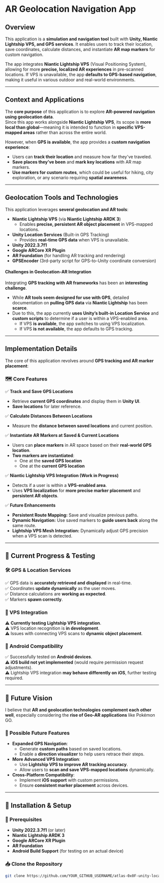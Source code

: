# AR Geolocation Navigation App

## **Overview**
This application is a **simulation and navigation tool** built with **Unity, Niantic Lightship VPS, and GPS services**. It enables users to track their location, save coordinates, calculate distances, and instantiate **AR map markers** for custom navigation.  

The app integrates **Niantic Lightship VPS** (Visual Positioning System), allowing for more **precise, localized AR experiences** in pre-scanned locations. If VPS is unavailable, the app **defaults to GPS-based navigation**, making it useful in various outdoor and real-world environments.

---

## **Context and Applications**
The **core purpose** of this application is to explore **AR-powered navigation using geolocation data**.  
Since this app works alongside **Niantic Lightship VPS**, its scope is **more local than global**—meaning it is intended to function in **specific VPS-mapped areas** rather than across the entire world.

However, when **GPS is available**, the app provides a **custom navigation experience**:
- Users can **track their location** and measure how far they've traveled.
- **Save places they’ve been** and **mark key locations** with AR map markers.
- **Use markers for custom routes**, which could be useful for hiking, city exploration, or any scenario requiring **spatial awareness**.

---

## **Geolocation Tools and Technologies**
This application leverages **several geolocation and AR tools**:

- **Niantic Lightship VPS** (via **Niantic Lightship ARDK 3**)  
  - Enables **precise, persistent AR object placement** in VPS-mapped locations.
- **Unity Location Services** (Built-in GPS Tracking)  
  - Provides **real-time GPS data** when VPS is unavailable.
- **Unity 2022.3.7f1**
- **Google ARCore XR Plugin**
- **AR Foundation** (for handling AR tracking and rendering)
- **GPSEncoder** (3rd-party script for GPS-to-Unity coordinate conversion)

#### **Challenges in Geolocation-AR Integration**
Integrating **GPS tracking with AR frameworks** has been an **interesting challenge**.  
- While **AR tools seem designed for use with GPS**, detailed documentation on **pulling GPS data** via **Niantic Lightship** has been **scarce**.
- Due to this, the app currently **uses Unity’s built-in Location Service** and **custom scripts** to determine if a user is within a VPS-enabled area.  
  - If VPS **is available**, the app switches to using VPS localization.
  - If VPS **is not available**, the app defaults to GPS tracking.

---

## **Implementation Details**
The core of this application revolves around **GPS tracking and AR marker placement**:

### **🗺️ Core Features**
✅ **Track and Save GPS Locations**  
- Retrieve **current GPS coordinates** and display them in **Unity UI**.  
- **Save locations** for later reference.  

✅ **Calculate Distances Between Locations**  
- Measure the **distance between saved locations** and current position.  

✅ **Instantiate AR Markers at Saved & Current Locations**  
- Users can **place markers** in AR space based on their **real-world GPS location**.  
- **Two markers are instantiated**:  
  - One at the **saved GPS location**  
  - One at the **current GPS location**  

✅ **Niantic Lightship VPS Integration (Work in Progress)**  
- Detects if a user is within a **VPS-enabled area**.  
- Uses **VPS localization** for **more precise marker placement** and **persistent AR objects**.

✅ **Future Enhancements**
- **Persistent Route Mapping:** Save and visualize previous paths.  
- **Dynamic Navigation:** Use saved markers to **guide users back** along the same route.  
- **Lightship VPS Mesh Integration:** Dynamically adjust GPS precision when a VPS scan is detected.

---

## **🚀 Current Progress & Testing**
### **🛠️ GPS & Location Services**
✅ GPS data is **accurately retrieved and displayed** in real-time.  
✅ Coordinates **update dynamically** as the user moves.  
✅ Distance calculations are **working as expected**.  
✅ Markers **spawn correctly**.

### **🔬 VPS Integration**
⚠️ **Currently testing Lightship VPS integration**.  
⚠️ VPS location recognition is **in development**.  
⚠️ Issues with connecting VPS scans to **dynamic object placement**.

### **📱 Android Compatibility**
✅ Successfully tested on **Android devices**.  
⚠️ **iOS build not yet implemented** (would require permission request adjustments).  
⚠️ Lightship VPS integration **may behave differently on iOS**, further testing required.

---

## **🔮 Future Vision**
I believe that **AR and geolocation technologies** **complement each other well**, especially considering the **rise of Geo-AR applications** like Pokémon GO.  

### **🔹 Possible Future Features**
- **Expanded GPS Navigation**:  
  - Generate **custom paths** based on saved locations.  
  - Enable a **direction visualizer** to help users retrace their steps.  
- **More Advanced VPS Integration**:  
  - Use **Lightship VPS to improve AR tracking accuracy**.  
  - Allow users to **scan and save VPS-mapped locations** dynamically.  
- **Cross-Platform Compatibility**:  
  - Implement **iOS support** with custom permissions.  
  - Ensure **consistent marker placement** across devices.

---

## **📌 Installation & Setup**
### **🔧 Prerequisites**
- **Unity 2022.3.7f1** (or later)
- **Niantic Lightship ARDK 3**
- **Google ARCore XR Plugin**
- **AR Foundation**
- **Android Build Support** (for testing on an actual device)

### **📥 Clone the Repository**
```sh
git clone https://github.com/YOUR_GITHUB_USERNAME/atlas-0x0F-unity-location-based.git
